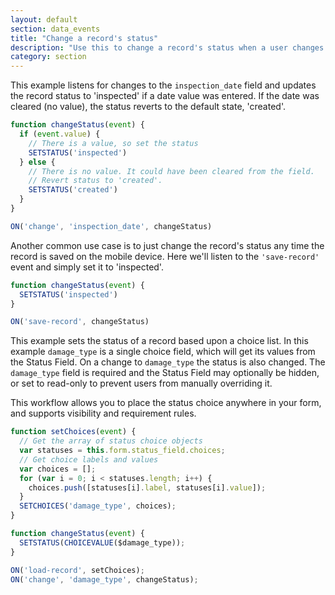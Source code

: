 ```yaml
---
layout: default
section: data_events
title: "Change a record's status"
description: "Use this to change a record's status when a user changes a specific field or when the record is saved."
category: section
---
```


This example listens for changes to the `inspection_date` field and updates the record status to 'inspected' if a date value was entered. If the date was cleared (no value), the status reverts to the default state, 'created'.

```js
function changeStatus(event) {
  if (event.value) {
    // There is a value, so set the status
    SETSTATUS('inspected')
  } else {
    // There is no value. It could have been cleared from the field.
    // Revert status to 'created'.
    SETSTATUS('created')
  }
}

ON('change', 'inspection_date', changeStatus)
```

Another common use case is to just change the record's status any time the record is saved on the mobile device. Here we'll listen to the `'save-record'` event and simply set it to 'inspected'.

```js
function changeStatus(event) {
  SETSTATUS('inspected')
}

ON('save-record', changeStatus)
```

This example sets the status of a record based upon a choice list. In this example `damage_type` is a single choice field, which will get its values from the Status Field. On a change to  `damage_type` the status is also changed. The `damage_type` field is required and the Status Field may optionally be hidden, or set to read-only to prevent users from manually overriding it.

This workflow allows you to place the status choice anywhere in your form, and supports visibility and requirement rules.

```js
function setChoices(event) {
  // Get the array of status choice objects
  var statuses = this.form.status_field.choices;
  // Get choice labels and values
  var choices = [];
  for (var i = 0; i < statuses.length; i++) {
    choices.push([statuses[i].label, statuses[i].value]);
  }
  SETCHOICES('damage_type', choices);
}

function changeStatus(event) {  
  SETSTATUS(CHOICEVALUE($damage_type));
}

ON('load-record', setChoices);
ON('change', 'damage_type', changeStatus);
```
